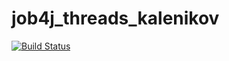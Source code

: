 # job4j_threads_kalenikov

[![Build Status](https://travis-ci.org/kalenikov/job4j_grabber.svg?branch=master)](https://travis-ci.org/kalenikov/job4j_grabber)